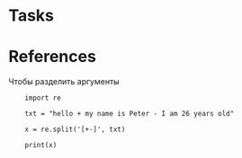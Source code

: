 # Tasks

# References

Чтобы разделить аргументы
```
    import re

    txt = "hello + my name is Peter - I am 26 years old"

    x = re.split('[+-]', txt)

    print(x)
```
